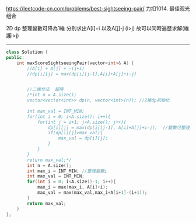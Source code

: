 https://leetcode-cn.com/problems/best-sightseeing-pair/
力扣1014. 最佳观光组合

2D dp 整理變數可降為1維
    分別求出A[i]+i 以及A[j]-j (i>j)
    故可以同時遍歷求解(維護i>j)
    
---------------------------------------

```cpp
class Solution {
public:
    int maxScoreSightseeingPair(vector<int>& A) {
        //A[i] + A[j] + -(j+i)
        //dp[i][j] = max(dp[i][j-1],A[i]+A[j]+i-j)


        //二維作法  超時
        /*int n = A.size();
        vector<vector<int>> dp(n, vector<int>(n)); //2維dp初始化
        
        int max_val = INT_MIN;
        for(int i = 0; i<A.size(); i++){
            for(int j = i+1; j<A.size(); j++){
                dp[i][j] = max(dp[i][j-1], A[i]+A[j]+i-j);  //變數可整理成一維
                if(dp[i][j]>max_val){
                    max_val = dp[i][j];
                }
            }
        }
        return max_val;*/
        int n = A.size();
        int max_i = INT_MIN; //整理變數i
        int max_val = INT_MIN;
        for(int i = 0; i<A.size()-1; i++){
            max_i = max(max_i, A[i]+i);
            max_val = max(max_val,max_i+A[i+1]-(i+1));
        }
        return max_val;
    }
};
```
